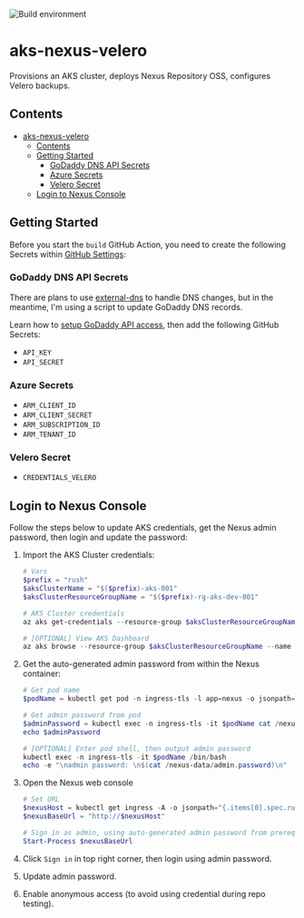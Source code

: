![Build environment](https://github.com/adamrushuk/aks-nexus-velero/workflows/Build%20environment/badge.svg)

# aks-nexus-velero

Provisions an AKS cluster, deploys Nexus Repository OSS, configures Velero backups.

## Contents

- [aks-nexus-velero](#aks-nexus-velero)
  - [Contents](#contents)
  - [Getting Started](#getting-started)
    - [GoDaddy DNS API Secrets](#godaddy-dns-api-secrets)
    - [Azure Secrets](#azure-secrets)
    - [Velero Secret](#velero-secret)
  - [Login to Nexus Console](#login-to-nexus-console)

## Getting Started

Before you start the `build` GitHub Action, you need to create the following Secrets within
[GitHub Settings](https://help.github.com/en/actions/configuring-and-managing-workflows/creating-and-storing-encrypted-secrets):

### GoDaddy DNS API Secrets

There are plans to use [external-dns](https://github.com/kubernetes-sigs/external-dns) to handle DNS changes, but
in the meantime, I'm using a script to update GoDaddy DNS records.

Learn how to [setup GoDaddy API access](https://developer.godaddy.com/getstarted), then add the following GitHub
Secrets:

- `API_KEY`
- `API_SECRET`

### Azure Secrets

- `ARM_CLIENT_ID`
- `ARM_CLIENT_SECRET`
- `ARM_SUBSCRIPTION_ID`
- `ARM_TENANT_ID`

### Velero Secret

- `CREDENTIALS_VELERO`

## Login to Nexus Console

Follow the steps below to update AKS credentials, get the Nexus admin password, then login and update the password:

1. Import the AKS Cluster credentials:

    ```powershell
    # Vars
    $prefix = "rush"
    $aksClusterName = "$($prefix)-aks-001"
    $aksClusterResourceGroupName = "$($prefix)-rg-aks-dev-001"

    # AKS Cluster credentials
    az aks get-credentials --resource-group $aksClusterResourceGroupName --name $aksClusterName --overwrite-existing

    # [OPTIONAL] View AKS Dashboard
    az aks browse --resource-group $aksClusterResourceGroupName --name $aksClusterName
    ```

1. Get the auto-generated admin password from within the Nexus container:

    ```powershell
    # Get pod name
    $podName = kubectl get pod -n ingress-tls -l app=nexus -o jsonpath="{.items[0].metadata.name}"

    # Get admin password from pod
    $adminPassword = kubectl exec -n ingress-tls -it $podName cat /nexus-data/admin.password
    echo $adminPassword

    # [OPTIONAL] Enter pod shell, then output admin password
    kubectl exec -n ingress-tls -it $podName /bin/bash
    echo -e "\nadmin password: \n$(cat /nexus-data/admin.password)\n"
    ```

1. Open the Nexus web console

    ```powershell
    # Set URL
    $nexusHost = kubectl get ingress -A -o jsonpath="{.items[0].spec.rules[0].host}"
    $nexusBaseUrl = "http://$nexusHost"

    # Sign in as admin, using auto-generated admin password from prereqs section
    Start-Process $nexusBaseUrl
    ```

1. Click `Sign in` in top right corner, then login using admin password.
1. Update admin password.
1. Enable anonymous access (to avoid using credential during repo testing).

